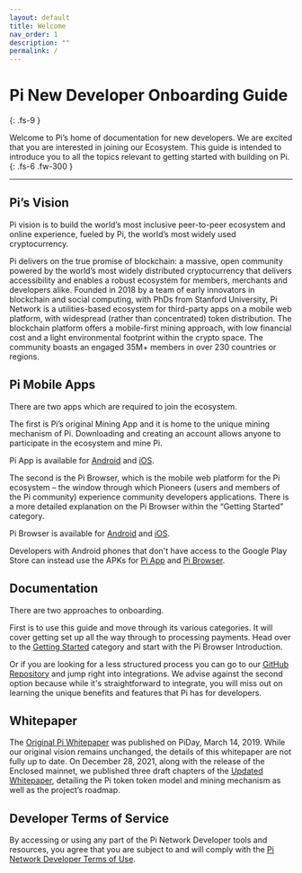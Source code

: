 ```yaml
---
layout: default
title: Welcome
nav_order: 1
description: ""
permalink: /
---
```


# Pi New Developer Onboarding Guide
{: .fs-9 }

Welcome to Pi’s home of documentation for new developers. We are excited that you are interested in joining our Ecosystem. This guide is intended to introduce you to all the topics relevant to getting started with building on Pi.
{: .fs-6 .fw-300 }

---

## Pi’s Vision
Pi vision is to build the world’s most inclusive peer-to-peer ecosystem and online experience, fueled by Pi, the world’s most widely used cryptocurrency.

Pi delivers on the true promise of blockchain: a massive, open community powered by the world’s most widely distributed cryptocurrency that delivers accessibility and enables a robust ecosystem for members, merchants and developers alike. Founded in 2018 by a team of early innovators in blockchain and social computing, with PhDs from Stanford University, Pi Network is a utilities-based ecosystem for third-party apps on a mobile web platform, with widespread (rather than concentrated) token distribution. The blockchain platform offers a mobile-first mining approach, with low financial cost and a light environmental footprint within the crypto space.  The community boasts an engaged 35M+ members in over 230 countries or regions.


## Pi Mobile Apps
There are two apps which are required to join the ecosystem.

The first is Pi’s original Mining App and it is home to the unique mining mechanism of Pi. Downloading and creating an account allows anyone to participate in the ecosystem and mine Pi.

Pi App is available for [Android](https://play.google.com/store/apps/details?id=com.blockchainvault) and [iOS](https://itunes.apple.com/us/app/pi-network/id1445472541).

The second is the Pi Browser, which is the mobile web platform for the Pi ecosystem – the window through which Pioneers (users and members of the Pi community) experience community developers applications. There is a more detailed explanation on the Pi Browser within the “Getting Started” category.

Pi Browser is available for [Android](https://play.google.com/store/apps/details?id=pi.browser) and [iOS](https://apps.apple.com/us/app/pi-browser/id1560911608).

Developers with Android phones that don't have access to the Google Play Store can instead use the APKs for [Pi App](http://cdn.minepi.com/browser/pi-browser.apk) and [Pi Browser](http://cdn.minepi.com/browser/pi-browser.apk).

## Documentation

There are two approaches to onboarding.

First is to use this guide and move through its various categories. It will cover getting set up all the way through to processing payments. Head over to the <a href="../../gettingStarted">Getting Started</a> category and start with the Pi Browser Introduction.

Or if you are looking for a less structured process you can go to our [GitHub Repository](https://github.com/pi-apps/pi-platform-docs) and jump right into integrations. We advise against the second option because while it's straightforward to integrate, you will miss out on learning the unique benefits and features that Pi has for developers.

## Whitepaper
The [Original Pi Whitepaper](https://minepi.com/white-paper) was published on PiDay, March 14, 2019. While our original vision remains unchanged, the details of this whitepaper are not fully up to date. On December 28, 2021, along with the release of the Enclosed mainnet, we published three draft chapters of the [Updated Whitepaper](https://medium.com/@pinetwork-official/pi-whitepaper-chapters-mainnet-token-model-mining-and-roadmap-19f4a6774e71), detailing the Pi token token model and mining mechanism as well as the project’s roadmap.


## Developer Terms of Service
By accessing or using any part of the Pi Network Developer tools and resources, you agree that you are subject to and will comply with the [Pi Network Developer Terms of Use](https://socialchain.app/developer_terms).
